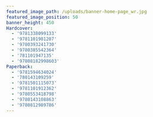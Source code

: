 ```yaml
---
featured_image_path: /uploads/banner-home-page_wr.jpg
featured_image_position: 50
banner_height: 450
Hardcover:
  - '9781338099133'
  - '9781101981207'
  - '9780393241730'
  - '9780385542364'
  - '781101947135'
  - '97808182998603'
Paperback:
  - '9781594634024'
  - '780143109259'
  - '9781501115073'
  - '9781101912362'
  - '9780553418798'
  - '9780143108863'
  - '9780812989786'
---
```

